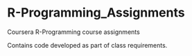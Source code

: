 # R-Programming_Assignments
Coursera R-Programming course assignments

Contains code developed as part of class requirements.
